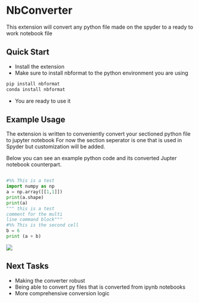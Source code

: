 # NbConverter

This extension will convert any python file made on the spyder to a ready to work notebook file

## Quick Start

* Install the extension
* Make sure to install nbformat to the python environment you are using

```bash
pip install nbformat 
conda install nbformat
```

* You are ready to use it

## Example Usage

The extension is written to conveniently convert your sectioned python file to jupyter notebook 
For now the section seperator is one that is used in Spyder but customization will be added.

Below you can see an example python code and its converted Jupter notebook counterpart.

```python

#%% This is a test
import numpy as np
a = np.array([[1,1]])
print(a.shape)
print(a)
""" this is a test
comment for the multi
line command block"""
#%% This is the second cell
b = 6
print (a + b)

```

![](https://i.imgur.com/cYOjNEm.jpg)

## Next Tasks

* Making the converter robust
* Being able to convert py files that is converted from ipynb notebooks
* More comprehensive conversion logic